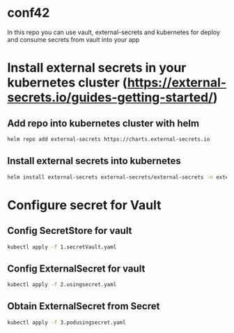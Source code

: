 # conf42

In this repo you can use vault, external-secrets and kubernetes for deploy and consume secrets from vault into your app

# Install external secrets in your kubernetes cluster (https://external-secrets.io/guides-getting-started/)

## Add repo into kubernetes cluster with helm
```bash
helm repo add external-secrets https://charts.external-secrets.io
```


## Install external secrets into kubernetes
```bash
helm install external-secrets external-secrets/external-secrets -n external-secrets    --create-namespace 
```
# Configure secret for Vault

## Config SecretStore for vault
```bash
kubectl apply -f 1.secretVault.yaml
``` 

## Config ExternalSecret for vault
```bash
kubectl apply -f 2.usingsecret.yaml
```

## Obtain ExternalSecret from Secret
```bash
kubectl apply -f 3.podusingsecret.yaml
```

